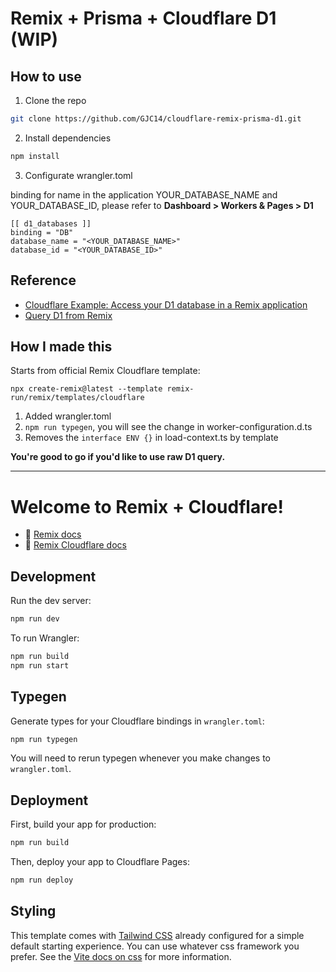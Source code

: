 # Remix + Prisma + Cloudflare D1 (WIP)

## How to use

1. Clone the repo

```sh
git clone https://github.com/GJC14/cloudflare-remix-prisma-d1.git
```

2. Install dependencies

```sh
npm install
```

3. Configurate wrangler.toml

binding for name in the application
YOUR_DATABASE_NAME and YOUR_DATABASE_ID, please refer to **Dashboard > Workers & Pages > D1**

```
[[ d1_databases ]]
binding = "DB"
database_name = "<YOUR_DATABASE_NAME>"
database_id = "<YOUR_DATABASE_ID>"
```

## Reference

- [Cloudflare Example: Access your D1 database in a Remix application](https://developers.cloudflare.com/pages/framework-guides/deploy-a-remix-site/#example-access-your-d1-database-in-a-remix-application)
- [Query D1 from Remix](https://developers.cloudflare.com/d1/examples/d1-and-remix/)

## How I made this

Starts from official Remix Cloudflare template:

```
npx create-remix@latest --template remix-run/remix/templates/cloudflare
```

1. Added wrangler.toml
2. `npm run typegen`, you will see the change in worker-configuration.d.ts
3. Removes the `interface ENV {}` in load-context.ts by template

**You're good to go if you'd like to use raw D1 query.**

---

# Welcome to Remix + Cloudflare!

- 📖 [Remix docs](https://remix.run/docs)
- 📖 [Remix Cloudflare docs](https://remix.run/guides/vite#cloudflare)

## Development

Run the dev server:

```sh
npm run dev
```

To run Wrangler:

```sh
npm run build
npm run start
```

## Typegen

Generate types for your Cloudflare bindings in `wrangler.toml`:

```sh
npm run typegen
```

You will need to rerun typegen whenever you make changes to `wrangler.toml`.

## Deployment

First, build your app for production:

```sh
npm run build
```

Then, deploy your app to Cloudflare Pages:

```sh
npm run deploy
```

## Styling

This template comes with [Tailwind CSS](https://tailwindcss.com/) already configured for a simple default starting experience. You can use whatever css framework you prefer. See the [Vite docs on css](https://vitejs.dev/guide/features.html#css) for more information.
